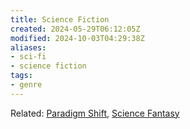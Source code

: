 ```yaml
---
title: Science Fiction
created: 2024-05-29T06:12:05Z
modified: 2024-10-03T04:29:38Z
aliases:
- sci-fi
- science fiction
tags:
- genre
---
```


Related: [Paradigm Shift](paradigm-shift.md), [Science Fantasy](science-fantasy.md)
